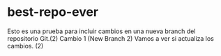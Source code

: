 # best-repo-ever
Esto es una prueba para incluir cambios en una nueva branch del repositorio Git.(2)
Cambio 1 (New Branch 2)
Vamos a ver si actualiza los cambios. (2)